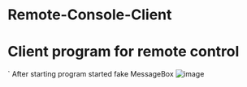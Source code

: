 # Remote-Console-Client
# Client program for remote control
` After starting program started fake MessageBox
![image](https://user-images.githubusercontent.com/58879890/140729549-e8e06965-3dc1-4c95-9e2f-8051c4ba1e0e.png)

